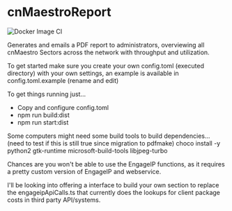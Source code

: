 # cnMaestroReport
![Docker Image CI](https://github.com/cchance27/cnMaestroReport/workflows/Docker%20Image%20CI/badge.svg)

Generates and emails a PDF report to administrators, overviewing all cnMaestro Sectors across the network with throughput and utilization.

To get started make sure you create your own config.toml (executed directory) with your own settings, an example is available in config.toml.example (rename and edit)

To get things running just...
*   Copy and configure config.toml
*   npm run build:dist
*   npm run start:dist 

Some computers might need some build tools to build dependencies... (need to test if this is still true since migration to pdfmake)
choco install -y python2 gtk-runtime microsoft-build-tools libjpeg-turbo

Chances are you won't be able to use the EngageIP functions, as it requires a pretty custom version of EngageIP and webservice.

I'll be looking into offering a interface to build your own section to replace the engageipApiCalls.ts that currently does the lookups for client package costs in third party API/systems.
